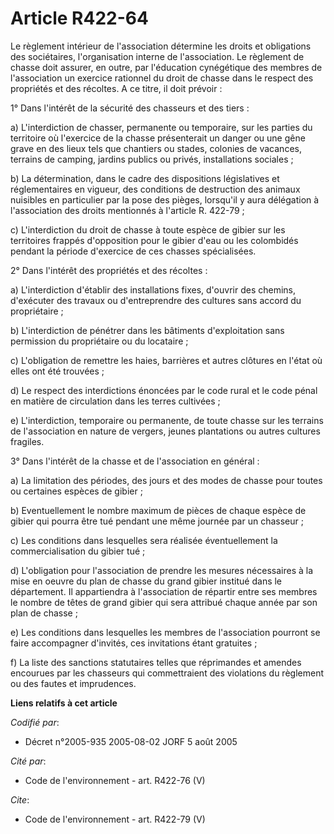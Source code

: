 # Article R422-64

Le règlement intérieur de l'association détermine les droits et obligations des sociétaires, l'organisation interne de
l'association. Le règlement de chasse doit assurer, en outre, par l'éducation cynégétique des membres de l'association un
exercice rationnel du droit de chasse dans le respect des propriétés et des récoltes. A ce titre, il doit prévoir : 

1° Dans l'intérêt de la sécurité des chasseurs et des tiers : 

a) L'interdiction de chasser, permanente ou temporaire, sur les parties du territoire où l'exercice de la chasse présenterait
un danger ou une gêne grave en des lieux tels que chantiers ou stades, colonies de vacances, terrains de camping, jardins
publics ou privés, installations sociales ; 

b) La détermination, dans le cadre des dispositions législatives et réglementaires en vigueur, des conditions de destruction
des animaux nuisibles en particulier par la pose des pièges, lorsqu'il y aura délégation à l'association des droits
mentionnés à l'article R. 422-79 ; 

c) L'interdiction du droit de chasse à toute espèce de gibier sur les territoires frappés d'opposition pour le gibier d'eau
ou les colombidés pendant la période d'exercice de ces chasses spécialisées. 

2° Dans l'intérêt des propriétés et des récoltes : 

a) L'interdiction d'établir des installations fixes, d'ouvrir des chemins, d'exécuter des travaux ou d'entreprendre des
cultures sans accord du propriétaire ; 

b) L'interdiction de pénétrer dans les bâtiments d'exploitation sans permission du propriétaire ou du locataire ; 

c) L'obligation de remettre les haies, barrières et autres clôtures en l'état où elles ont été trouvées ; 

d) Le respect des interdictions énoncées par le code rural et le code pénal en matière de circulation dans les terres
cultivées ; 

e) L'interdiction, temporaire ou permanente, de toute chasse sur les terrains de l'association en nature de vergers, jeunes
plantations ou autres cultures fragiles. 

3° Dans l'intérêt de la chasse et de l'association en général : 

a) La limitation des périodes, des jours et des modes de chasse pour toutes ou certaines espèces de gibier ; 

b) Eventuellement le nombre maximum de pièces de chaque espèce de gibier qui pourra être tué pendant une même journée par un
chasseur ; 

c) Les conditions dans lesquelles sera réalisée éventuellement la commercialisation du gibier tué ; 

d) L'obligation pour l'association de prendre les mesures nécessaires à la mise en oeuvre du plan de chasse du grand gibier
institué dans le département. Il appartiendra à l'association de répartir entre ses membres le nombre de têtes de grand
gibier qui sera attribué chaque année par son plan de chasse ; 

e) Les conditions dans lesquelles les membres de l'association pourront se faire accompagner d'invités, ces invitations étant
gratuites ; 

f) La liste des sanctions statutaires telles que réprimandes et amendes encourues par les chasseurs qui commettraient des
violations du règlement ou des fautes et imprudences.

**Liens relatifs à cet article**

_Codifié par_:

  - Décret n°2005-935 2005-08-02 JORF 5 août 2005

_Cité par_:

  - Code de l'environnement - art. R422-76 (V)

_Cite_:

  - Code de l'environnement - art. R422-79 (V)
